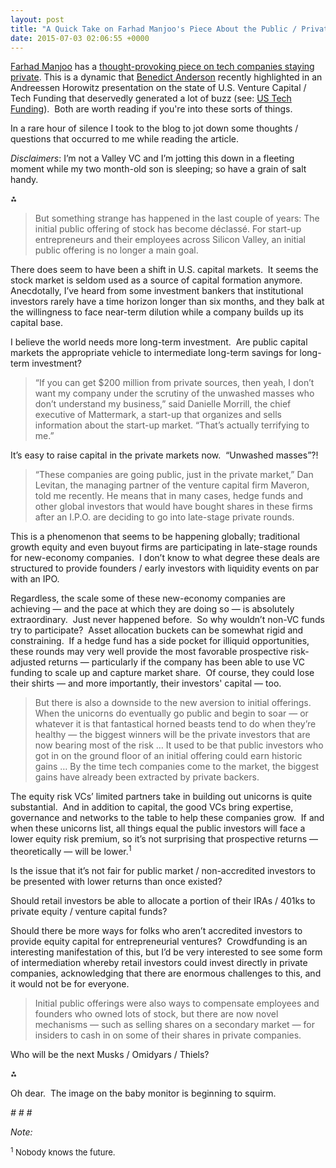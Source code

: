 ```yaml
---
layout: post
title: "A Quick Take on Farhad Manjoo's Piece About the Public / Private Market Conundrum"
date: 2015-07-03 02:06:55 +0000
---
```


<!-- wp:paragraph {"style":{"elements":{"link":{"color":{"text":"var:preset|color|primary"}}}}} -->
<p class="has-link-color"><a href="https://twitter.com/fmanjoo">Farhad Manjoo</a> has a <a href="http://www.nytimes.com/2015/07/02/technology/personaltech/as-more-tech-start-ups-stay-private-so-does-the-money.html?smid=tw-share&amp;_r=0">thought-provoking piece on tech companies staying private</a>. This is a dynamic that <a href="https://twitter.com/BenedictEvans">Benedict Anderson</a> recently highlighted in an Andreessen Horowitz presentation on the state of U.S. Venture Capital / Tech Funding that deservedly generated a lot of buzz (see: <a href="http://ben-evans.com/benedictevans/2015/6/15/us-tech-funding">US Tech Funding</a>). &nbsp;Both are worth reading if you're into these sorts of things.</p>
<!-- /wp:paragraph -->

<!-- wp:paragraph -->
<p>In a rare hour&nbsp;of silence I took to the blog to jot down some thoughts / questions that occurred to me while reading the article.</p>
<!-- /wp:paragraph -->

<!-- wp:more -->
<!--more-->
<!-- /wp:more -->

<!-- wp:paragraph -->
<p><em>Disclaimers</em>: I’m not a Valley VC and I’m jotting this down in a fleeting moment while my two month-old son is sleeping; so have a grain of salt handy.</p>
<!-- /wp:paragraph -->

<!-- wp:paragraph {"align":"center"} -->
<p class="has-text-align-center">⁂</p>
<!-- /wp:paragraph -->

<!-- wp:quote -->
<blockquote class="wp-block-quote"><!-- wp:paragraph -->
<p>But something strange has happened in the last couple of years: The initial public offering of stock has become déclassé. For start-up entrepreneurs and their employees across Silicon Valley, an initial public offering is no longer a main goal.</p>
<!-- /wp:paragraph --></blockquote>
<!-- /wp:quote -->

<!-- wp:paragraph -->
<p>There does seem to have been a shift in U.S. capital markets.&nbsp; It seems the stock market is seldom used as a source of capital formation anymore.&nbsp; Anecdotally, I’ve heard from some investment bankers that institutional investors rarely have a time horizon longer than six months, and they balk at the willingness to face near-term dilution while a company builds up its capital base.</p>
<!-- /wp:paragraph -->

<!-- wp:paragraph -->
<p>I believe the world needs more long-term investment.&nbsp; Are public capital markets the appropriate vehicle&nbsp;to intermediate long-term savings for long-term investment?</p>
<!-- /wp:paragraph -->

<!-- wp:quote -->
<blockquote class="wp-block-quote"><!-- wp:paragraph -->
<p>“If you can get $200 million from private sources, then yeah, I don’t want my company under the scrutiny of the unwashed masses who don’t understand my business,” said Danielle Morrill, the chief executive of Mattermark, a start-up that organizes and sells information about the start-up market. “That’s actually terrifying to me.”</p>
<!-- /wp:paragraph --></blockquote>
<!-- /wp:quote -->

<!-- wp:paragraph -->
<p>It’s easy to raise capital in the private markets now.&nbsp; “Unwashed masses”?!</p>
<!-- /wp:paragraph -->

<!-- wp:quote -->
<blockquote class="wp-block-quote"><!-- wp:paragraph -->
<p>“These companies are going public, just in the private market,” Dan Levitan, the managing partner of the venture capital firm Maveron, told me recently. He means that in many cases, hedge funds and other global investors that would have bought shares in these firms after an I.P.O. are deciding to go into late-stage private rounds.</p>
<!-- /wp:paragraph --></blockquote>
<!-- /wp:quote -->

<!-- wp:paragraph -->
<p>This is a phenomenon that seems to be happening globally; traditional growth equity and even buyout firms are participating in late-stage rounds for new-economy companies.&nbsp; I don’t know to what degree these deals are structured to provide founders / early investors with liquidity events on par with an IPO.</p>
<!-- /wp:paragraph -->

<!-- wp:paragraph -->
<p>Regardless, the scale some of these new-economy companies are achieving — and the pace at which they are doing so — is absolutely extraordinary.&nbsp; Just never happened before.&nbsp; So why wouldn’t non-VC funds try to participate?&nbsp; Asset allocation buckets can be somewhat rigid and constraining.&nbsp; If a hedge fund has a side pocket for illiquid opportunities, these rounds may very well provide the most favorable prospective risk-adjusted returns — particularly if the company has been able to use VC funding to scale up and capture market share.&nbsp; Of course, they could lose their shirts — and more importantly, their investors' capital — too.</p>
<!-- /wp:paragraph -->

<!-- wp:quote -->
<blockquote class="wp-block-quote"><!-- wp:paragraph -->
<p>But there is also a downside to the new aversion to initial offerings. When the unicorns do eventually go public and begin to soar — or whatever it is that fantastical horned beasts tend to do when they’re healthy — the biggest winners will be the private investors that are now bearing most of the risk … It used to be that public investors who got in on the ground floor of an initial offering could earn historic gains … By the time tech companies come to the market, the biggest gains have already been extracted by private backers.</p>
<!-- /wp:paragraph --></blockquote>
<!-- /wp:quote -->

<!-- wp:paragraph -->
<p>The equity risk VCs’ limited partners take in building out unicorns is quite substantial.&nbsp; And in addition to capital, the good VCs bring expertise, governance and networks to the table to help these companies grow.&nbsp; If and when these unicorns list, all things equal the public investors will face a lower equity risk premium, so it’s not surprising that prospective returns — theoretically — will be lower.<sup>1</sup></p>
<!-- /wp:paragraph -->

<!-- wp:paragraph -->
<p>Is the issue that it’s not fair for public market / non-accredited investors to be presented with lower returns than once existed?</p>
<!-- /wp:paragraph -->

<!-- wp:paragraph -->
<p>Should retail investors be able to allocate a portion of their IRAs / 401ks to private equity / venture capital funds?</p>
<!-- /wp:paragraph -->

<!-- wp:paragraph -->
<p>Should there be more ways for folks who aren’t accredited investors to provide equity capital for entrepreneurial ventures?&nbsp; Crowdfunding is an interesting manifestation of this, but I’d be very interested to see some form of intermediation whereby retail investors could invest directly in private companies, acknowledging that there are enormous challenges to this, and it would not be for everyone.</p>
<!-- /wp:paragraph -->

<!-- wp:quote -->
<blockquote class="wp-block-quote"><!-- wp:paragraph -->
<p>Initial public offerings were also ways to compensate employees and founders who owned lots of stock, but there are now novel mechanisms — such as selling shares on a secondary market — for insiders to cash in on some of their shares in private companies.</p>
<!-- /wp:paragraph --></blockquote>
<!-- /wp:quote -->

<!-- wp:paragraph -->
<p>Who will be the next Musks / Omidyars / Thiels?</p>
<!-- /wp:paragraph -->

<!-- wp:paragraph {"align":"center"} -->
<p class="has-text-align-center">⁂</p>
<!-- /wp:paragraph -->

<!-- wp:paragraph -->
<p>Oh dear.&nbsp; The image on the baby monitor is beginning to squirm.</p>
<!-- /wp:paragraph -->

<!-- wp:paragraph {"align":"center"} -->
<p class="has-text-align-center"><em># # #</em></p>
<!-- /wp:paragraph -->

<!-- wp:paragraph -->
<p><em>Note:</em></p>
<!-- /wp:paragraph -->

<!-- wp:paragraph -->
<p><span style="font-size:small"><sup>1</sup>&nbsp;Nobody knows the future.</span></p>
<!-- /wp:paragraph -->

